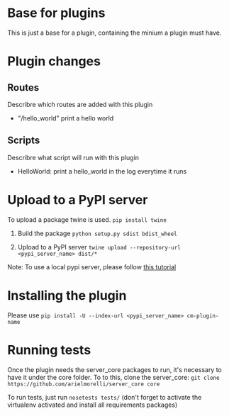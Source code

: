 # Base for plugins

This is just a base for a plugin, containing the minium a plugin must have.

# Plugin changes
## Routes
Describre which routes are added with this plugin
* "/hello_world" print a hello world

## Scripts
Describre what script will run with this plugin
* HelloWorld: print a hello_world in the log everytime it runs

# Upload to a PyPI server

To upload a package twine is used.
`pip install twine`

1. Build the package
`python setup.py sdist bdist_wheel`

2. Upload to a PyPI server
`twine upload --repository-url <pypi_server_name> dist/*`

Note: To use a local pypi server, please follow [this tutorial](https://github.com/arielmorelli/dev_env_for_circulation/tree/main/plugins)

# Installing the plugin

Please use `pip install -U --index-url <pypi_server_name> cm-plugin-name`

# Running tests

Once the plugin needs the server_core packages to run, it's necessary to have it under the core folder.
To to this, clone the server_core:
`git clone https://github.com/arielmorelli/server_core core`

To run tests, just run `nosetests tests/` (don't forget to activate the virtualenv activated and install all requirements packages)

